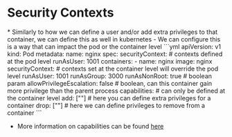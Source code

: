 <h1>Security Contexts</h1>
* Similarly to how we can define a user and/or add extra privileges to that container, we can define this as well in kubernetes
  - We can configure this is a way that can impact the pod or the container level
```yml
apiVersion: v1
kind: Pod
metadata: 
  name: nginx
spec:
  securityContext: # contexts defined at the pod level
    runAsUser: 1001
  containers:
  - name: nginx
    image: nginx
    securityContext: # contexts set at the container level will override the pod level
      runAsUser: 1001
      runAsGroup: 3000
      runAsNonRoot: true # boolean param
      allowPrivilegeEscalation: false # boolean, can this container gain more privilege than the parent process
      capabilities: # can only be defined at the container level
        add: [""] # here you can define extra privileges for a container
        drop: [""] # here we can define privileges to remove from a container
```

* More information on capabilities can be found [here](https://eoyebami.github.io/posts/eks/docker/2024-01-31-docker-container-capabilities.md)
